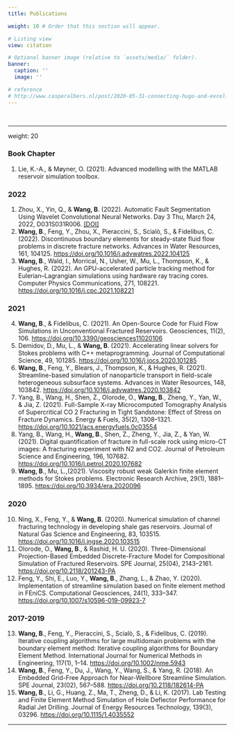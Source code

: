 ```yaml
---
title: Publications

weight: 10 # Order that this section will appear.

# Listing view
view: citation

# Optional banner image (relative to `assets/media/` folder).
banner:
  caption: ''
  image: ''

# reference
# http://www.casperalbers.nl/post/2020-05-31-connecting-hugo-and-excel-for-your-list-of-publications/
---
```


<br>

---
weight: 20

### Book Chapter
1. Lie, K.-A., & Møyner, O. (2021). Advanced modelling with the MATLAB reservoir simulation toolbox.

### 2022
1. Zhou, X., Yin, Q., & **Wang, B**. (2022). Automatic Fault Segmentation Using Wavelet Convolutional Neural Networks. Day 3 Thu, March 24, 2022, D031S031R006. <a href="https://doi.org/10.4043/31529-MS">[DOI]</a>
2. **Wang, B**., Feng, Y., Zhou, X., Pieraccini, S., Scialò, S., & Fidelibus, C. (2022). Discontinuous boundary elements for steady-state fluid flow problems in discrete fracture networks. Advances in Water Resources, 161, 104125. https://doi.org/10.1016/j.advwatres.2022.104125
3. **Wang, B**., Wald, I., Morrical, N., Usher, W., Mu, L., Thompson, K., & Hughes, R. (2022). An GPU-accelerated particle tracking method for Eulerian–Lagrangian simulations using hardware ray tracing cores. Computer Physics Communications, 271, 108221. https://doi.org/10.1016/j.cpc.2021.108221

### 2021

4. **Wang, B**., & Fidelibus, C. (2021). An Open-Source Code for Fluid Flow Simulations in Unconventional Fractured Reservoirs. Geosciences, 11(2), 106. https://doi.org/10.3390/geosciences11020106
5. Demidov, D., Mu, L., & **Wang, B**. (2021). Accelerating linear solvers for Stokes problems with C++ metaprogramming. Journal of Computational Science, 49, 101285. https://doi.org/10.1016/j.jocs.2020.101285
6. **Wang, B**., Feng, Y., Blears, J., Thompson, K., & Hughes, R. (2021). Streamline-based simulation of nanoparticle transport in field-scale heterogeneous subsurface systems. Advances in Water Resources, 148, 103842. https://doi.org/10.1016/j.advwatres.2020.103842
7. Yang, B., Wang, H., Shen, Z., Olorode, O., **Wang, B**., Zheng, Y., Yan, W., & Jia, Z. (2021). Full-Sample X-ray Microcomputed Tomography Analysis of Supercritical CO 2 Fracturing in Tight Sandstone: Effect of Stress on Fracture Dynamics. Energy & Fuels, 35(2), 1308–1321. https://doi.org/10.1021/acs.energyfuels.0c03554
8.  Yang, B., Wang, H., **Wang, B**., Shen, Z., Zheng, Y., Jia, Z., & Yan, W. (2021). Digital quantification of fracture in full-scale rock using micro-CT images: A fracturing experiment with N2 and CO2. Journal of Petroleum Science and Engineering, 196, 107682. https://doi.org/10.1016/j.petrol.2020.107682
9.  **Wang, B**., Mu, L.,(2021). Viscosity robust weak Galerkin finite element methods for Stokes problems. Electronic Research Archive, 29(1), 1881–1895. https://doi.org/10.3934/era.2020096

### 2020
10. Ning, X., Feng, Y., & **Wang, B**. (2020). Numerical simulation of channel fracturing technology in developing shale gas reservoirs. Journal of Natural Gas Science and Engineering, 83, 103515. https://doi.org/10.1016/j.jngse.2020.103515
11. Olorode, O., **Wang, B**., & Rashid, H. U. (2020). Three-Dimensional Projection-Based Embedded Discrete-Fracture Model for Compositional Simulation of Fractured Reservoirs. SPE Journal, 25(04), 2143–2161. https://doi.org/10.2118/201243-PA
12. Feng, Y., Shi, E., Luo, Y., **Wang, B**., Zhang, L., & Zhao, Y. (2020). Implementation of streamline simulation based on finite element method in FEniCS. Computational Geosciences, 24(1), 333–347. https://doi.org/10.1007/s10596-019-09923-7

### 2017-2019
13. **Wang, B**., Feng, Y., Pieraccini, S., Scialò, S., & Fidelibus, C. (2019). Iterative coupling algorithms for large multidomain problems with the boundary element method: Iterative coupling algorithms for Boundary Element Method. International Journal for Numerical Methods in Engineering, 117(1), 1–14. https://doi.org/10.1002/nme.5943
14. **Wang, B**., Feng, Y., Du, J., Wang, Y., Wang, S., & Yang, R. (2018). An Embedded Grid-Free Approach for Near-Wellbore Streamline Simulation. SPE Journal, 23(02), 567–588. https://doi.org/10.2118/182614-PA
15. **Wang, B**., Li, G., Huang, Z., Ma, T., Zheng, D., & Li, K. (2017). Lab Testing and Finite Element Method Simulation of Hole Deflector Performance for Radial Jet Drilling. Journal of Energy Resources Technology, 139(3), 03296. https://doi.org/10.1115/1.4035552
---